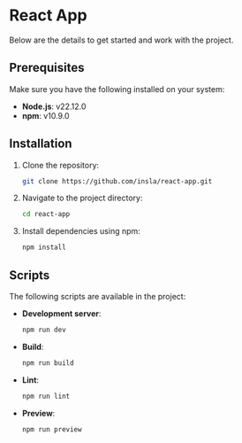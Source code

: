 # React App

Below are the details to get started and work with the project.

## Prerequisites

Make sure you have the following installed on your system:

- **Node.js**: v22.12.0
- **npm**: v10.9.0

## Installation

1. Clone the repository:
   ```bash
   git clone https://github.com/insla/react-app.git
   ```

2. Navigate to the project directory:
   ```bash
   cd react-app
   ```

3. Install dependencies using npm:
   ```bash
   npm install
   ```

## Scripts

The following scripts are available in the project:

- **Development server**:
  ```bash
  npm run dev
  ```

- **Build**:
  ```bash
  npm run build
  ```

- **Lint**:
  ```bash
  npm run lint
  ```

- **Preview**:
  ```bash
  npm run preview
  ```
